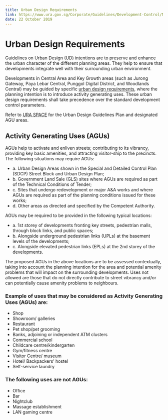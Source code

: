 ```yaml
---
title: Urban Design Requirements
link: https://www.ura.gov.sg/Corporate/Guidelines/Development-Control/Non-Residential/EI/UD
date: 22 October 2019
---
```


# Urban Design Requirements

Guidelines on Urban Design (UD) intentions are to preserve and enhance the urban character of the different planning areas. They help to ensure that developments integrate well with their surrounding urban environment.

Developments in Central Area and Key Growth areas (such as Jurong Gateway, Paya Lebar Central, Punggol Digital District, and Woodlands Central) may be guided by specific [urban design requirements](https://www.ura.gov.sg/Corporate/Guidelines/Urban-Design), where the planning intention is to introduce activity generating uses. These urban design requirements shall take precedence over the standard development control parameters.

Refer to [URA SPACE](https://www.ura.gov.sg/Corporate/Guidelines/Urban-Design/URA-SPACE/UD-URA-SPACE) for the Urban Design Guidelines Plan and designated AGU areas.

## Activity Generating Uses (AGUs)

AGUs help to activate and enliven streets; contributing to its vibrancy, providing key basic amenities, and attracting visitor-ship to the precincts. The following situations may require AGUs:

- a. Urban Design Areas shown in the Special and Detailed Control Plan (SDCP) Street Block and Urban Design Plan;
- b. Government Land Sale (GLS) sites where AGUs are required as part of the Technical Conditions of Tender;
- c. Sites that undergo redevelopment or major A&A works and where AGUs are required as part of the planning conditions issued for these works;
- d. Other areas as directed and specified by the Competent Authority.

AGUs may be required to be provided in the following typical locations:

- a. 1st storey of developments fronting key streets, pedestrian malls, through block links, and public spaces;
- b. Alongside underground pedestrian links (UPLs) at the basement levels of the developments;
- c. Alongside elevated pedestrian links (EPLs) at the 2nd storey of the developments.

The proposed AGUs in the above locations are to be assessed contextually, taking into account the planning intention for the area and potential amenity problems that will impact on the surrounding developments. Uses not allowed are those that do not directly contribute to street vibrancy and/or can potentially cause amenity problems to neighbours.

### Example of uses that may be considered as Activity Generating Uses (AGUs) are:

- Shop
- Showroom/ galleries 
- Restaurant
- Pet shop/pet grooming
- Banks, adjoining or independent ATM clusters
- Commercial school
- Childcare centre/kindergarten
- Gym/fitness centre
- Visitor Centre/ museum
- Hotel/ Backpackers’ hostel
- Self-service laundry

### The following uses are not AGUs:

- Office
- Bar
- Nightclub
- Massage establishment
- LAN gaming centre